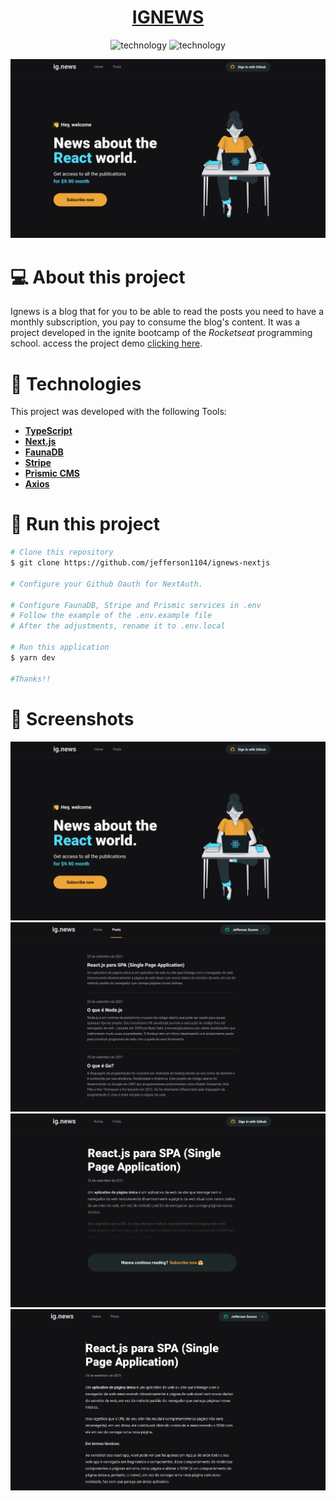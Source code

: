 <h1 align="center">
  <a href='https://ignews-nextjs.vercel.app/' target='_blank'>IGNEWS</a>
</h1>

<p align="center">
  <img alt="technology" src="https://img.shields.io/badge/TypeScript-007ACC?style=for-the-badge&logo=typescript&logoColor=white">
  <img alt="technology" src="https://img.shields.io/badge/Next-black?style=for-the-badge&logo=next.js&logoColor=white">
</p>

<p align="center">
  <img src="./assets/screenshots/screenshot-01.png" alt="home do ignews">
</p>

# 💻 About this project

Ignews is a blog that for you to be able to read the posts you need to have a monthly subscription, you pay to consume the blog's content. It was a project developed in the ignite bootcamp of the _Rocketseat_ programming school. access the project demo [clicking here](https://ignews-nextjs.vercel.app/).

# :hammer: Technologies
This project was developed with the following Tools:
- **[TypeScript](https://www.typescriptlang.org/)**
- **[Next.js](https://nextjs.org/)**
- **[FaunaDB](https://fauna.com/)**
- **[Stripe](https://stripe.com/en-br)**
- **[Prismic CMS](https://prismic.io/)**
- **[Axios](https://github.com/axios/axios)**

# 🚀 Run this project
```bash
# Clone this repository
$ git clone https://github.com/jefferson1104/ignews-nextjs

# Configure your Github Oauth for NextAuth.

# Configure FaunaDB, Stripe and Prismic services in .env
# Follow the example of the .env.example file
# After the adjustments, rename it to .env.local

# Run this application
$ yarn dev

#Thanks!!
```

# 🎨 Screenshots
![screenshot](./assets/screenshots/screenshot-01.png)
![screenshot](./assets/screenshots/screenshot-02.png)
![screenshot](./assets/screenshots/screenshot-03.png)
![screenshot](./assets/screenshots/screenshot-04.png)
